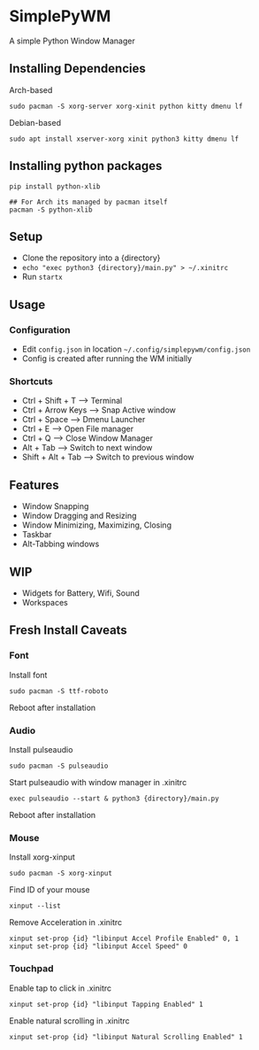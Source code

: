# SimplePyWM

A simple Python Window Manager

## Installing Dependencies
Arch-based
```
sudo pacman -S xorg-server xorg-xinit python kitty dmenu lf
```
Debian-based
```
sudo apt install xserver-xorg xinit python3 kitty dmenu lf
```
## Installing python packages
```
pip install python-xlib

## For Arch its managed by pacman itself
pacman -S python-xlib
```
## Setup
- Clone the repository into a {directory}
- ```echo "exec python3 {directory}/main.py" > ~/.xinitrc```
- Run ```startx```

## Usage
### Configuration
- Edit ```config.json``` in location ```~/.config/simplepywm/config.json```
- Config is created after running the WM initially

### Shortcuts
- Ctrl + Shift + T  --> Terminal
- Ctrl + Arrow Keys --> Snap Active window
- Ctrl + Space      --> Dmenu Launcher
- Ctrl + E          --> Open File manager
- Ctrl + Q          --> Close Window Manager
- Alt  + Tab        --> Switch to next window
- Shift + Alt + Tab --> Switch to previous window

## Features
- Window Snapping
- Window Dragging and Resizing
- Window Minimizing, Maximizing, Closing
- Taskbar
- Alt-Tabbing windows

## WIP
- Widgets for Battery, Wifi, Sound
- Workspaces

## Fresh Install Caveats

### Font
Install font
```
sudo pacman -S ttf-roboto
```
Reboot after installation

### Audio

Install pulseaudio
```
sudo pacman -S pulseaudio
```
Start pulseaudio with window manager in .xinitrc
```
exec pulseaudio --start & python3 {directory}/main.py
```
Reboot after installation

### Mouse
Install xorg-xinput
```
sudo pacman -S xorg-xinput
```
Find ID of your mouse
```
xinput --list
```
Remove Acceleration in .xinitrc
```
xinput set-prop {id} "libinput Accel Profile Enabled" 0, 1
xinput set-prop {id} "libinput Accel Speed" 0
```

### Touchpad

Enable tap to click in .xinitrc
```
xinput set-prop {id} "libinput Tapping Enabled" 1
```
Enable natural scrolling in .xinitrc
```
xinput set-prop {id} "libinput Natural Scrolling Enabled" 1
```